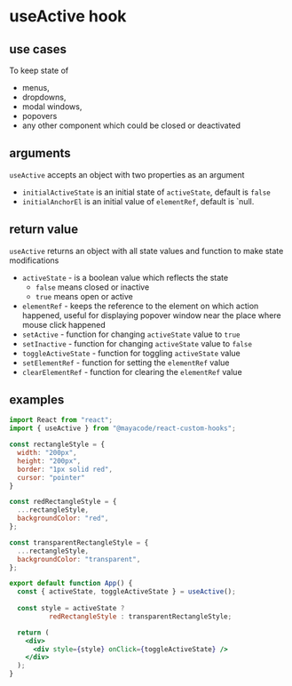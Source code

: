 # useActive hook

## use cases
To keep state of
 - menus,
 - dropdowns,
 - modal windows,
 - popovers
 - any other component which could be closed or deactivated

## arguments
`useActive` accepts an object with two properties as an argument
* `initialActiveState` is an initial state of `activeState`,
  default is `false`
* `initialAnchorEl` is an initial value of `elementRef`,
  default is `null.
  
## return value
`useActive` returns an object with all state values and function
to make state modifications
* `activeState` - is a boolean value which reflects the state
    * `false` means closed or inactive
    * `true` means open or active
* `elementRef` - keeps the reference to the element on which
  action happened, useful for displaying popover window near
  the place where mouse click happened
* `setActive` - function for changing `activeState` value to `true`
* `setInactive` - function for changing `activeState` value to `false`
* `toggleActiveState` - function for toggling `activeState` value
* `setElementRef` - function for setting the `elementRef` value
* `clearElementRef` - function for clearing the `elementRef` value

## examples

```jsx
import React from "react";
import { useActive } from "@mayacode/react-custom-hooks";

const rectangleStyle = {
  width: "200px",
  height: "200px",
  border: "1px solid red",
  cursor: "pointer"
}

const redRectangleStyle = {
  ...rectangleStyle,
  backgroundColor: "red",
};

const transparentRectangleStyle = {
  ...rectangleStyle,
  backgroundColor: "transparent",
};

export default function App() {
  const { activeState, toggleActiveState } = useActive();
  
  const style = activeState ?
          redRectangleStyle : transparentRectangleStyle;

  return (
    <div>
      <div style={style} onClick={toggleActiveState} />
    </div>
  );
}
```